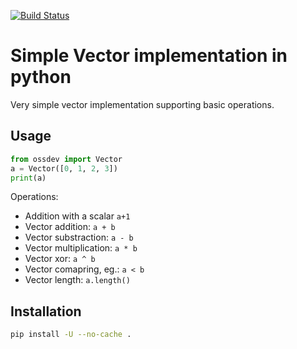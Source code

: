 [![Build Status](https://travis-ci.com/cucak559/open-source-development-course-hw02-1.svg?branch=pr%2Fstep1)](https://travis-ci.com/cucak559/open-source-development-course-hw02-1)

# Simple Vector implementation in python 

Very simple vector implementation supporting basic operations.

## Usage

```python
from ossdev import Vector
a = Vector([0, 1, 2, 3])
print(a)
```

Operations:
- Addition with a scalar `a+1`
- Vector addition: `a + b`
- Vector substraction: `a - b`
- Vector multiplication: `a * b`
- Vector xor: `a ^ b`
- Vector comapring, eg.: `a < b`
- Vector length: `a.length()`

## Installation

```bash
pip install -U --no-cache . 
```
